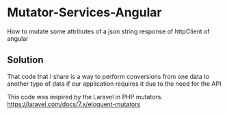 # Mutator-Services-Angular
How to mutate some attributes of a json string response of httpClient of angular

## Solution

That code that I share is a way to perform conversions from one data to another type of data if our application requires it due to the need for the API

This code was inspired by the Laravel in PHP mutators.
https://laravel.com/docs/7.x/eloquent-mutators

